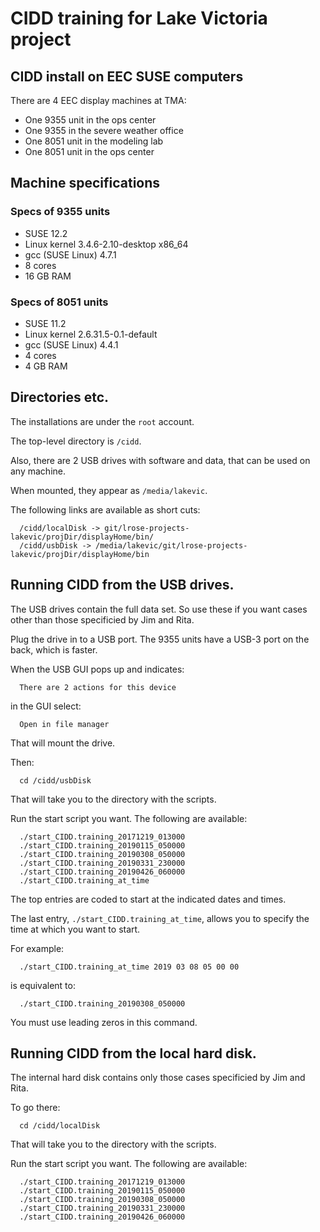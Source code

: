 # CIDD training for Lake Victoria project

## CIDD install on EEC SUSE computers

There are 4 EEC display machines at TMA:

*  One 9355 unit in the ops center
*  One 9355 in the severe weather office
*  One 8051 unit in the modeling lab
*  One 8051 unit in the ops center

## Machine specifications

### Specs of 9355 units

  * SUSE 12.2 
  * Linux kernel 3.4.6-2.10-desktop x86_64
  * gcc (SUSE Linux) 4.7.1 
  * 8 cores
  * 16 GB RAM

### Specs of 8051 units

  * SUSE 11.2
  * Linux kernel 2.6.31.5-0.1-default
  * gcc (SUSE Linux) 4.4.1
  * 4 cores
  * 4 GB RAM

## Directories etc.

The installations are under the ```root``` account.

The top-level directory is ```/cidd```.

Also, there are 2 USB drives with software and data, that can be used on any machine.

When mounted, they appear as ```/media/lakevic```.

The following links are available as short cuts:

```
  /cidd/localDisk -> git/lrose-projects-lakevic/projDir/displayHome/bin/
  /cidd/usbDisk -> /media/lakevic/git/lrose-projects-lakevic/projDir/displayHome/bin
```

## Running CIDD from the USB drives.

The USB drives contain the full data set. So use these if you want cases other than those specificied by Jim and Rita.

Plug the drive in to a USB port. The 9355 units have a USB-3 port on the back, which is faster.

When the USB GUI pops up and indicates:

```  There are 2 actions for this device```

in the GUI select:

```  Open in file manager```

That will mount the drive.

Then:

```  cd /cidd/usbDisk```

That will take you to the directory with the scripts.

Run the start script you want. The following are available:

```
  ./start_CIDD.training_20171219_013000
  ./start_CIDD.training_20190115_050000
  ./start_CIDD.training_20190308_050000
  ./start_CIDD.training_20190331_230000
  ./start_CIDD.training_20190426_060000
  ./start_CIDD.training_at_time
```

The top entries are coded to start at the indicated dates and times.

The last entry, ```./start_CIDD.training_at_time```, allows you to specify the time at which you want to start.

For example:

```
  ./start_CIDD.training_at_time 2019 03 08 05 00 00
```

is equivalent to:

```
  ./start_CIDD.training_20190308_050000
```

You must use leading zeros in this command.

## Running CIDD from the local hard disk.

The internal hard disk contains only those cases specificied by Jim and Rita.

To go there:

```  cd /cidd/localDisk```

That will take you to the directory with the scripts.

Run the start script you want. The following are available:

```
  ./start_CIDD.training_20171219_013000
  ./start_CIDD.training_20190115_050000
  ./start_CIDD.training_20190308_050000
  ./start_CIDD.training_20190331_230000
  ./start_CIDD.training_20190426_060000
```

